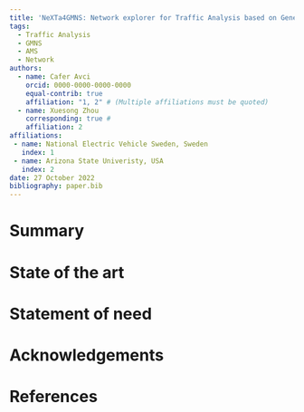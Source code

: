 ```yaml
---
title: 'NeXTa4GMNS: Network explorer for Traffic Analysis based on General Travel Network Format Specification'
tags:
  - Traffic Analysis
  - GMNS
  - AMS
  - Network
authors:
  - name: Cafer Avci
    orcid: 0000-0000-0000-0000
    equal-contrib: true
    affiliation: "1, 2" # (Multiple affiliations must be quoted)
  - name: Xuesong Zhou
    corresponding: true # 
    affiliation: 2
affiliations:
 - name: National Electric Vehicle Sweden, Sweden
   index: 1
 - name: Arizona State Univeristy, USA
   index: 2
date: 27 October 2022
bibliography: paper.bib
---
```


# Summary

# State of the art

# Statement of need

# Acknowledgements

# References
